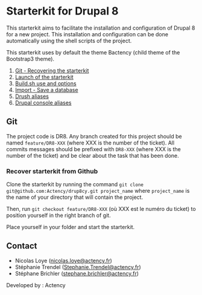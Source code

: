 # Starterkit for Drupal 8

This starterkit aims to facilitate the installation and configuration of Drupal 8 for a new project. This installation and configuration can be done automatically using the shell scripts of the project.

This starterkit uses by default the theme Bactency (child theme of the Bootstrap3 theme).


1. [Git - Recovering the starterkit](#git)
2. [Launch of the starterkit](scripts/drupal/README.md)
3. [Build.sh use and options](scripts/drupal/README.md)
3. [Import - Save a database](data/README.md)
4. [Drush aliases](bin/drush/README.md)
5. [Drupal console aliases ]()

## Git <a id="git"></a>
The project code is DR8. Any branch created for this project should be named `feature/DR8-XXX` (where XXX is the number of the ticket).
All commits messages should be prefixed with `DR8-XXX` (where XXX is the number of the ticket) and be clear about the task that has been done.

### Recover starterkit from Github

Clone the starterkit by running the command `git clone git@github.com:Actency/drup8cy.git project_name` where `project_name` is the name of your directory that will contain the project.

Then, run `git checkout feature/DR8-XXX` (où XXX est le numéro du ticket) to position yourself in the right branch of git.

Place yourself in your folder and start the starterkit.

## Contact
- Nicolas Loye (nicolas.loye@actency.fr)
- Stéphanie Trendel (Stephanie.Trendel@actency.fr)
- Stéphane Brichler (stephane.brichler@actency.fr)

Developed by : Actency